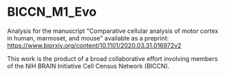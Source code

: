 # BICCN_M1_Evo
Analysis for the manuscript "Comparative cellular analysis of motor cortex in human, marmoset, and mouse" available as a preprint: https://www.biorxiv.org/content/10.1101/2020.03.31.016972v2

This work is the product of a broad collaborative effort involving members of the NIH BRAIN Initiative Cell Census Network (BICCN).

